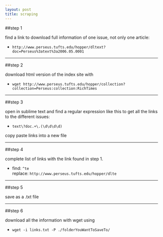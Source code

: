 ```yaml
---
layout: post
title: scraping
---
```


##step 1  

  find a link to download full information of one issue, not only one article:  
  
  * ``http://www.perseus.tufts.edu/hopper/dltext?doc=Perseus%3atext%3a2006.05.0001``  
  
--------------

##step 2  
  
  download html version of the index site with  
  
  * ``wget http://www.perseus.tufts.edu/hopper/collection?collection=Perseus:collection:RichTimes``  

--------------

##step 3  
  
  open in sublime text and find a regular expression like this to get all the links to the different issues:  
  
  * ``text\?doc.+\.(\d\d\d\d)``  
  
  copy paste links into a new file  
  
--------------

##step 4  
  
  complete list of links with the link found in step 1.  
  
* find: ``^te``  
  replace: ``http://www.perseus.tufts.edu/hopper/dlte``  

--------------

##step 5  
  
  save as a .txt file  

--------------

##step 6  
  
  download all the information with wget using  
  
  * ``wget -i links.txt -P ./folderYouWantToSaveTo/``
